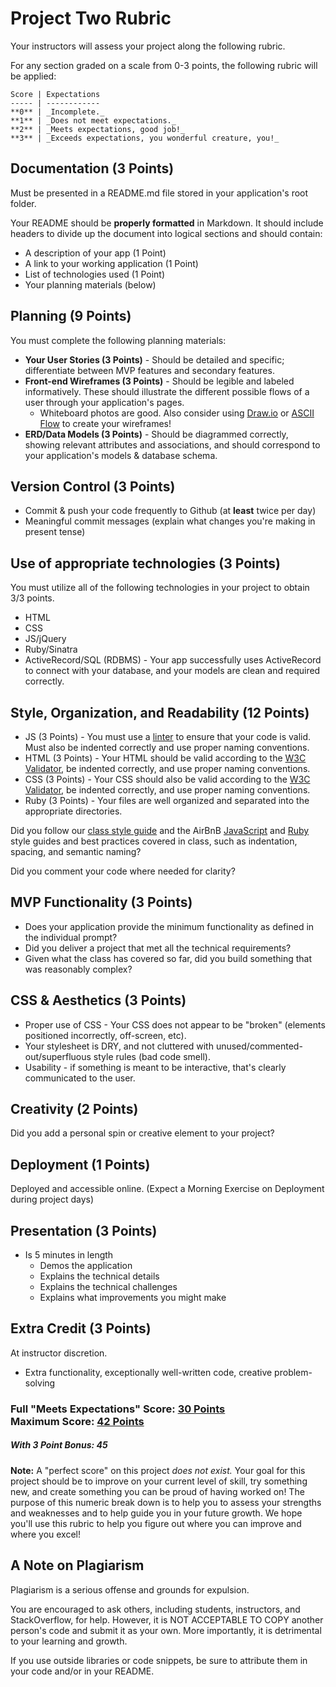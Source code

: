 # Project Two Rubric

Your instructors will assess your project along the following rubric.

For any section graded on a scale from 0-3 points, the following rubric will be applied:

    Score | Expectations
    ----- | ------------
    **0** | _Incomplete._
    **1** | _Does not meet expectations._
    **2** | _Meets expectations, good job!_
    **3** | _Exceeds expectations, you wonderful creature, you!_

## Documentation (3 Points)

Must be presented in a README.md file stored in your application's root folder.

Your README should be **properly formatted** in Markdown. It should include headers to divide up the document into logical sections and should contain:

- A description of your app (1 Point)
- A link to your working application (1 Point)
- List of technologies used (1 Point)
- Your planning materials (below)

## Planning (9 Points)

You must complete the following planning materials:

- **Your User Stories (3 Points)** - Should be detailed and specific; differentiate between MVP features and secondary features.
- **Front-end Wireframes (3 Points)** - Should be legible and labeled informatively. These should illustrate the different possible flows of a user through your application's pages.
    - Whiteboard photos are good. Also consider using [Draw.io](https://www.draw.io/) or [ASCII Flow](http://asciiflow.com/) to create your wireframes!
- **ERD/Data Models (3 Points)** - Should be diagrammed correctly, showing relevant attributes and associations, and should correspond to your application's models & database schema.

## Version Control (3 Points)

- Commit & push your code frequently to Github (at **least** twice per day)
- Meaningful commit messages (explain what changes you're making in present tense)

## Use of appropriate technologies (3 Points)

You must utilize all of the following technologies in your project to obtain 3/3 points.

- HTML
- CSS
- JS/jQuery
- Ruby/Sinatra
- ActiveRecord/SQL (RDBMS) - Your app successfully uses ActiveRecord to connect with your database, and your models are clean and required correctly.

## Style, Organization, and Readability (12 Points)

- JS (3 Points) - You must use a [linter](http://www.jslint.com/) to ensure that your code is valid. Must also be indented correctly and use proper naming conventions.
- HTML (3 Points) - Your HTML should be valid according to the [W3C Validator](https://validator.w3.org/), be indented correctly, and use proper naming conventions.
- CSS (3 Points) - Your CSS should also be valid according to the [W3C Validator](https://validator.w3.org/), be indented correctly, and use proper naming conventions.
- Ruby (3 Points) - Your files are well organized and separated into the appropriate directories.

Did you follow our [class style guide](https://github.com/ga-students/wdi-persephone/blob/master/guides/mini_style_guide.md) and the AirBnB [JavaScript]() and [Ruby]() style guides and best practices covered in class, such as indentation, spacing, and semantic naming?

Did you comment your code where needed for clarity?

## MVP Functionality (3 Points)

- Does your application provide the minimum functionality as defined in the individual prompt?
- Did you deliver a project that met all the technical requirements?
- Given what the class has covered so far, did you build something that was reasonably complex?

## CSS & Aesthetics (3 Points)

- Proper use of CSS - Your CSS does not appear to be "broken" (elements positioned incorrectly, off-screen, etc).
- Your stylesheet is DRY, and not cluttered with unused/commented-out/superfluous style rules (bad code smell).
- Usability - if something is meant to be interactive, that's clearly communicated to the user.

## Creativity (2 Points)

Did you add a personal spin or creative element to your project?

## Deployment (1 Points)

Deployed and accessible online. (Expect a Morning Exercise on Deployment during project days)

## Presentation (3 Points)

- Is 5 minutes in length
     - Demos the application
     - Explains the technical details
     - Explains the technical challenges
     - Explains what improvements you might make

## Extra Credit (3 Points)

At instructor discretion.

- Extra functionality, exceptionally well-written code, creative problem-solving

### Full "Meets Expectations" Score: <u>30 Points</u><br>Maximum Score: <u>42 Points</u>
##### *With 3 Point Bonus: 45*

**Note:** A "perfect score" on this project *does not exist.* Your goal for this project should be to improve on your current level of skill, try something new, and create something you can be proud of having worked on! The purpose of this numeric break down is to help you to assess your strengths and weaknesses and to help guide you in your future growth. We hope you'll use this rubric to help you figure out where you can improve and where you excel!

## A Note on Plagiarism
Plagiarism is a serious offense and grounds for expulsion.

You are encouraged to ask others, including students, instructors, and StackOverflow, for help. However, it is NOT ACCEPTABLE TO COPY another person's code and submit it as your own. More importantly, it is detrimental to your learning and growth.

If you use outside libraries or code snippets, be sure to attribute them in your code and/or in your README.

